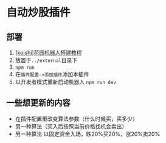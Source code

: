 # 自动炒股插件

## 部署

1.  [[koishi]花园机器人搭建教程](https://forum.reifuu.icu/d/9-koishihua-yuan-ji-qi-ren-da-jian-jiao-cheng)
2.  放置于`../external`目录下
3.  `npm run`
4.  在`插件配置->添加插件`添加本插件
5.  以开发者模式重新启动机器人
    `npm run dev`

## 一些想更新的内容

- 在插件配置里改变算法参数（什么时候买，买多少）
- 另一种算法（买入后按照当前价格找机会卖出）
- 另一种算法
  以固定资金入场，跌20%买20%，涨20%卖20%